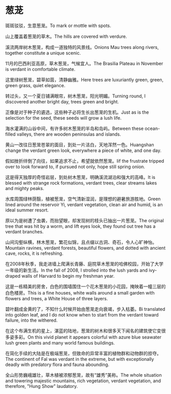 # 葱茏

<p><span class="chinese">斑斑驳驳，生意葱茏。</span><span class="english">To mark or mottle with spots.</span></p>

<p><span class="chinese">山上覆盖着葱茏的草木。</span><span class="english">The hills are covered with verdure.</span></p>

<p><span class="chinese">溪流两岸树木葱茏，构成一道独特的风景线。</span><span class="english">Onions Mau trees along rivers, together constitute a unique scenic.</span></p>

<p><span class="chinese">11月的巴西利亚高原，草木葱茏，气候宜人。</span><span class="english">The Brasilia Plateau in November is verdant in comfortable climate.</span></p>

<p><span class="chinese">这里绿树葱茏，碧草如茵，清静幽雅。</span><span class="english">Here trees are luxuriantly green, green, green grass, quiet elegance.</span></p>

<p><span class="chinese">转过头，又一个夏日铺满眼帘，树木葱茏，阳光明媚。</span><span class="english">Turning round, I discovered another bright day, trees green and bright.</span></p>

<p><span class="chinese">正像是对于种子的遴选，这些种子必将生长出葱茏的生机。</span><span class="english">Just as is the selection for the seed, these seeds will grow a lush life.</span></p>

<p><span class="chinese">海水灌满的山谷中间，有许多树木葱茏的半岛和岛屿。</span><span class="english">Between these ocean-filled valleys, there are wooden peninsulas and islands.</span></p>

<p><span class="chinese">黄山一改往日葱茏苍翠的面目，到处一片洁白，天地浑然一色。</span><span class="english">Huangshan change the verdant green look, everywhere a piece of white, and one day.</span></p>

<p><span class="chinese">假如挫折绊倒了向往，如果追求不止，希望就依然葱茏。</span><span class="english">Iif the frustrate tripped over to look forward to, if pursued not only, hope still spring onion.</span></p>

<p><span class="chinese">这是得天独厚的奇怪岩层，到处树木葱茏，明确溪流湖泊和强大的高峰。</span><span class="english">It is blessed with strange rock formations, verdant trees, clear streams lakes and mighty peaks.</span></p>

<p><span class="chinese">水库周围绿林荫翳，植被葱茏，空气清新湿润，是理想的避暑旅游胜地。</span><span class="english">Green lined around the reservoir Yi, verdant vegetation, clean air and humid, is an ideal summer resort.</span></p>

<p><span class="chinese">原以为是树遭了虫袭，而抬望眼，却发现树的枝头已抽出一片葱茏。</span><span class="english">The original tree that was hit by a worm, and lift eyes look, they found out tree has a verdant branches.</span></p>

<p><span class="chinese">山间沟壑纵横，林木葱茏，繁花似锦，且点缀以古洞、奇石，令人心旷神怡。</span><span class="english">Mountain ravines, verdant forests, beautiful flowers, and dotted with ancient cave, rocks, it is refreshing.</span></p>

<p><span class="chinese">在2008年秋季，我走进墙上爬满长青藤、庭院草木葱茏的哈佛校园，开始了大学一年级的新生活。</span><span class="english">In the fall of 2008, I strolled into the lush yards and ivy-draped walls of Harvard to begin my freshman year.</span></p>

<p><span class="chinese">这是一栋精美的房舍，白色的围墙围住一个花木葱茏的小花园，掩映着一幢三层的白色楼房。</span><span class="english">This is a fine houses, white walls around a small garden with flowers and trees, a White House of three layers.</span></p>

<p><span class="chinese">碧叶翻成金黄的了，不知什么时候开始由葱茏走向衰竭，步入枯萎。</span><span class="english">Bi translated into golden leaf, and I do not know when to start from the verdant toward failure, into the withered.</span></p>

<p><span class="chinese">在这个布满生机的星上，湛蓝的陆地，葱茏的树木和很多天下闻名的建筑使它变很多姿多彩。</span><span class="english">On this vivid planet it appears colorful with azure blue seawater lush green plants and many world famous buildings.</span></p>

<p><span class="chinese">在简化手续的大陆是在极端葱茏，但致命的异常丰富的植物群和动物群的掠夺。</span><span class="english">The continent of Fal was verdant in the extreme, but with exceptionally deadly with predatory flora and fauna abounding.</span></p>

<p><span class="chinese">全山形势巍峨雄壮，草木植被浓郁葱茏，故有“雄秀”美称。</span><span class="english">The whole situation and towering majestic mountains, rich vegetation, verdant vegetation, and therefore, "Hung Show" laudatory.</span></p>

